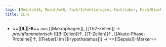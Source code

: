 ```yaml
---
tags: [Modul/m18, Modul/m08, Fach/Infektiologie, Fach/Labor, Fach/Biochemie]
title: IL-6
---
```

- **==[[IL]]-6==** aus [[Makrophagen]], [[Th2-Zellen]] → *proinflammatorisch* ([[B-Zellen]]↑, [[T-Zellen]]↑, [[Akute-Phase-Proteine]]↑, [[Fieber]] im [[Hypothalamus]]) → ==[[Sepsis]]-Marker==